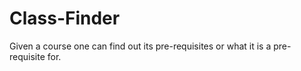 # Class-Finder
Given a course one can find out its pre-requisites or what it is a pre-requisite for.

